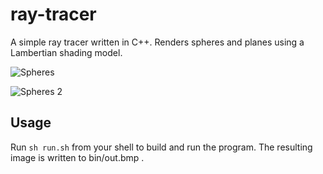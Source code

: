 # ray-tracer

A simple ray tracer written in C++. Renders spheres and planes using a Lambertian shading model.

![Spheres](https://cloud.githubusercontent.com/assets/17015386/25871852/b10ccd80-34bd-11e7-9c35-caa6bd2fa74d.jpeg)

![Spheres 2](https://cloud.githubusercontent.com/assets/17015386/25889836/15e89f2e-3520-11e7-92fc-89ecb1cd3c7d.jpg)

## Usage

Run `sh run.sh` from your shell to build and run the program. The resulting image is written to bin/out.bmp .
